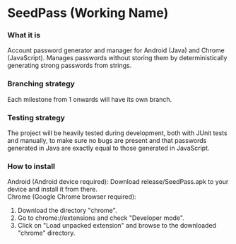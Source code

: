 # SeedPass (Working Name)

### What it is ###
Account password generator and manager for Android (Java) and Chrome (JavaScript). Manages passwords without storing them by deterministically generating strong passwords from strings.<br>
### Branching strategy ###
Each milestone from 1 onwards will have its own branch.<br>
### Testing strategy ###
The project will be heavily tested during development, both with JUnit tests and manually, to make sure no bugs are present and that passwords generated in Java are exactly equal to those generated in JavaScript.<br>
### How to install ###
Android (Android device required): Download release/SeedPass.apk to your device and install it from there.<br>
Chrome (Google Chrome browser required):
1. Download the directory "chrome".
2. Go to chrome://extensions and check "Developer mode".
3. Click on "Load unpacked extension" and browse to the downloaded "chrome" directory.
